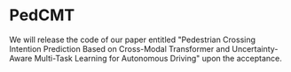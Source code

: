 # PedCMT
We will release the code of our paper entitled "Pedestrian Crossing Intention Prediction Based on Cross-Modal Transformer and Uncertainty-Aware Multi-Task Learning for Autonomous Driving" upon the acceptance.

